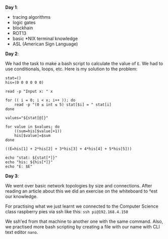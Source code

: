 __Day 1__:
- tracing algorithms
- logic gates
- blockhain
- ROT13
- basic \*NIX terminal knowledge
- ASL (American Sign Language)

__Day 2__:

We had the task to make a bash script to calculate the value of `E`. We had to use conditionals, loops, etc. Here is my solution to the problem:
```lang=bash
stat=()
his=(0 0 0 0 0 0)

read -p "Input x: " x

for (( i = 0; i < x; i++ )); do
    read -p "(0 ≤ int ≤ 5) stat[$i] = " stat[i]
done

values="${stat[@]}"

for value in $values; do
    ((sum=his[$value]+1))
    his[$value]=$sum
done

((E=his[1] + 2*his[2] + 3*his[3] + 4*his[4] + 5*his[5]))

echo "stat: ${stat[*]}"
echo "his: ${his[*]}"
echo "E: $E"
```

__Day 3__:

We went over basic network topologies by size and connections. After reading an article about this we did an exercise on the whiteboard to †est our knowledge.

For practising what we just learnt we connected to the Computer Science class raspberry pies via ssh like this:
`ssh pi@192.168.4.150`

We ssh'ed from that machine to another one with the same command. Also, we practised more bash scripting by creating a file with our name with CLI text editor `nano`.
